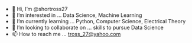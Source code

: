 - 👋 Hi, I’m @shortross27
- 👀 I’m interested in ... Data Science, Machine Learning
- 🌱 I’m currently learning ... Python, Computer Science, Electrical Theory
- 💞️ I’m looking to collaborate on ... skills to pursue Data Science
- 📫 How to reach me ... tross_27@yahoo.com

<!---
shortross27/shortross27 is a ✨ special ✨ repository because its `README.md` (this file) appears on your GitHub profile.
You can click the Preview link to take a look at your changes.
--->
